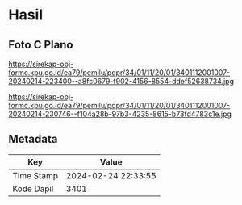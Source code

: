 # Hasil

## Foto C Plano

https://sirekap-obj-formc.kpu.go.id/ea79/pemilu/pdpr/34/01/11/20/01/3401112001007-20240214-223400--a8fc0679-f902-4156-8554-ddef52638734.jpg

https://sirekap-obj-formc.kpu.go.id/ea79/pemilu/pdpr/34/01/11/20/01/3401112001007-20240214-230746--f104a28b-97b3-4235-8615-b73fd4783c1e.jpg


## Metadata

| Key        | Value               |
| ---------- | ------------------- |
| Time Stamp | 2024-02-24 22:33:55 |
| Kode Dapil | 3401                |



